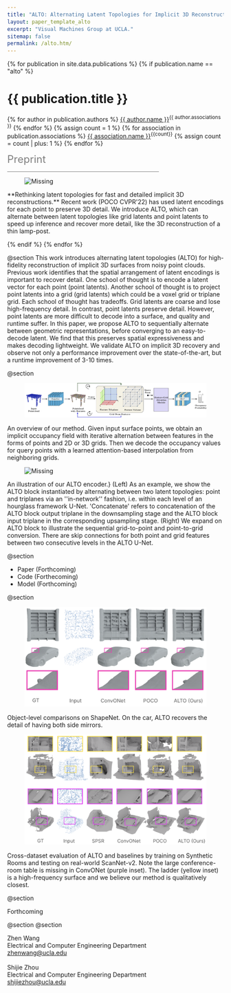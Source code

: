 ```yaml
---
title: "ALTO: Alternating Latent Topologies for Implicit 3D Reconstruction"
layout: paper_template_alto
excerpt: "Visual Machines Group at UCLA."
sitemap: false
permalink: /alto.htm/
---
```


{% for publication in site.data.publications %}
{% if publication.name == "alto" %}

# {{ publication.title }}

{% for author in publication.authors %} [{{ author.name }}]({{author.link}})<sup>{{ author.associations }}</sup>
{% endfor %}
{% assign count = 1 %}
{% for association in publication.associations %} [{{ association.name }}]({{association.link}})<sup>{{count}}</sup> {% assign count = count | plus: 1 %}
{% endfor %}

<font color="gray" size="5">Preprint</font>

<hr class="center" style="width: 70%; color: grey; height: 0.1px; background-color:grey;"/>

<figure> 
  <img src= "/assets/images/publications/alto_figures/alto_png.png" alt="Missing"> 
</figure>
**Rethinking latent topologies for fast and detailed implicit 3D reconstructions.** Recent work (POCO CVPR'22) has used latent encodings for each point to preserve 3D detail. We introduce ALTO, which can alternate between latent topologies like grid latents and point latents to speed up inference and recover more detail, like the 3D reconstruction of a thin lamp-post. 
<br>

{% endif %}
{% endfor %}

<!--

  1 Abstract
  2 Files
  3 Citations
  4 Press
  5 Contact
  6 FAQ
  7 Media

-->

@section
This work introduces alternating latent topologies (ALTO) for high-fidelity reconstruction of implicit 3D surfaces from noisy point clouds. Previous work identifies that the spatial arrangement of latent encodings is important to recover detail. One school of thought is to encode a latent vector for each point (point latents). Another school of thought is to project point latents into a grid (grid latents) which could be a voxel grid or triplane grid. Each school of thought has tradeoffs. Grid latents are coarse and lose high-frequency detail. In contrast, point latents preserve detail. However, point latents are more difficult to decode into a surface, and quality and runtime suffer. In this paper, we propose ALTO to sequentially alternate between geometric representations, before converging to an easy-to-decode latent. We find that this preserves spatial expressiveness and makes decoding lightweight. We validate ALTO on implicit 3D recovery and observe not only a performance improvement over the state-of-the-art, but a  runtime improvement of 3-10 times.

@section 
<figure> 
  <img src= "/assets/images/publications/alto_figures/network_architecture.png" alt="Missing"> 
</figure>
An overview of our method. Given input surface points, we obtain an implicit occupancy field with iterative alternation between features in the forms of points and 2D or 3D grids. Then we decode the occupancy values for query points with a learned attention-based interpolation from neighboring grids.

<figure> 
  <img src= "/assets/images/publications/alto_figures/unet_grid_final.png" alt="Missing"> 
</figure>
An illustration of our ALTO encoder.} (Left) As an example, we show the ALTO block instantiated by alternating between two latent topologies: point and triplanes via an ''in-network'' fashion, i.e. within each level of an hourglass framework U-Net.  'Concatenate' refers to concatenation of the ALTO block output triplane in the downsampling stage and the ALTO block input triplane in the corresponding upsampling stage. (Right) We expand on ALTO block to illustrate the sequential grid-to-point and point-to-grid conversion. There are skip connections for both point and grid features between two consecutive levels in the ALTO U-Net. 

@section
- Paper (Forthcoming) <!-- ([Link](https://drive.google.com/file/d/1c0h7UNYsZdO_QPr3feylZ0n6A5mAly6p/view?usp=sharing)) -->
- Code (Forthecoming)
- Model (Forthcoming)

@section
<figure> 
  <img src= "/assets/images/publications/alto_figures/shapenet.png" alt="Missing"> 
</figure>
Object-level comparisons on ShapeNet. On the car, ALTO recovers the detail of having both side mirrors.

<figure> 
  <img src= "/assets/images/publications/alto_figures/scannet.png" alt="Missing"> 
</figure>
Cross-dataset evaluation of ALTO and baselines by training on Synthetic Rooms and testing on real-world ScanNet-v2. Note the large conference-room table is missing in ConvONet (purple inset). The ladder (yellow inset) is a high-frequency surface and we believe our method is qualitatively closest.

@section

Forthcoming 

@section
@section

Zhen Wang <br>
Electrical and Computer Engineering Department <br>
zhenwang@ucla.edu <br>
&nbsp;<br>
Shijie Zhou <br>
Electrical and Computer Engineering Department <br>
shijiezhou@ucla.edu <br>
